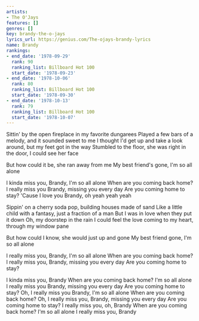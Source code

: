 ```yaml
---
artists:
- The O'Jays
features: []
genres: []
key: brandy-the-o-jays
lyrics_url: https://genius.com/The-ojays-brandy-lyrics
name: Brandy
rankings:
- end_date: '1978-09-29'
  rank: 90
  ranking_list: Billboard Hot 100
  start_date: '1978-09-23'
- end_date: '1978-10-06'
  rank: 80
  ranking_list: Billboard Hot 100
  start_date: '1978-09-30'
- end_date: '1978-10-13'
  rank: 79
  ranking_list: Billboard Hot 100
  start_date: '1978-10-07'
---
```

Sittin' by the open fireplace in my favorite dungarees
Played a few bars of a melody, and it sounded sweet to me
I thought I'd get up and take a look around, but my feet got in the way
Stumbled to the floor, she was right in the door, I could see her face


But how could it be, she ran away from me
My best friend's gone, I'm so all alone


I kinda miss you, Brandy, I'm so all alone
When are you coming back home?
I really miss you Brandy, missing you every day
Are you coming home to stay?
'Cause I love you Brandy, oh yeah yeah yeah


Sippin' on a cherry soda pop, building houses made of sand
Like a little child with a fantasy, just a fraction of a man
But I was in love when they put it down
Oh, my doorstep in the rain
I could feel the love coming to my heart, through my window pane


But how could I know, she would just up and gone
My best friend gone, I'm so all alone


I really miss you, Brandy, I'm so all alone
When are you coming back home?
I really miss you, Brandy, missing you every day
Are you coming home to stay?

I kinda miss you, Brandy
When are you coming back home? I'm so all alone
I really miss you Brandy, missing you every day
Are you coming home to stay?
Oh, I really miss you Brandy, I'm so all alone
When are you coming back home?
Oh, I really miss you, Brandy, missing you every day
Are you coming home to stay?
I really miss you, oh, Brandy
When are you coming back home? I'm so all alone
I really miss you, Brandy
